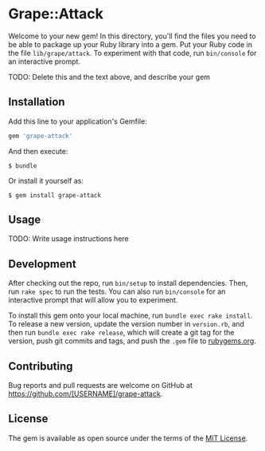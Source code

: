 # Grape::Attack

Welcome to your new gem! In this directory, you'll find the files you need to be able to package up your Ruby library into a gem. Put your Ruby code in the file `lib/grape/attack`. To experiment with that code, run `bin/console` for an interactive prompt.

TODO: Delete this and the text above, and describe your gem

## Installation

Add this line to your application's Gemfile:

```ruby
gem 'grape-attack'
```

And then execute:

    $ bundle

Or install it yourself as:

    $ gem install grape-attack

## Usage

TODO: Write usage instructions here

## Development

After checking out the repo, run `bin/setup` to install dependencies. Then, run `rake spec` to run the tests. You can also run `bin/console` for an interactive prompt that will allow you to experiment.

To install this gem onto your local machine, run `bundle exec rake install`. To release a new version, update the version number in `version.rb`, and then run `bundle exec rake release`, which will create a git tag for the version, push git commits and tags, and push the `.gem` file to [rubygems.org](https://rubygems.org).

## Contributing

Bug reports and pull requests are welcome on GitHub at https://github.com/[USERNAME]/grape-attack.


## License

The gem is available as open source under the terms of the [MIT License](http://opensource.org/licenses/MIT).

